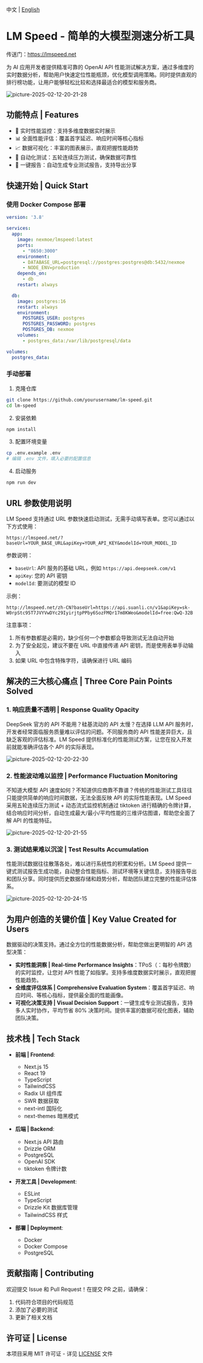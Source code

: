中文 | [English](README.md)

# LM Speed - 简单的大模型测速分析工具

传送门：<https://lmspeed.net>

为 AI 应用开发者提供精准可靠的 OpenAI API 性能测试解决方案，通过多维度的实时数据分析，帮助用户快速定位性能瓶颈，优化模型调用策略。同时提供直观的排行榜功能，让用户能够轻松比较和选择最适合的模型和服务商。

![picture-2025-02-12-20-21-28](https://vscode-markdown.s3.bitiful.net/eba9b5e1e200dd0c5504914243d1d6247eb4a16c2c20f87adfe11244ff9668c7.png)  

## 功能特点 | Features

- 🚀 实时性能监控：支持多维度数据实时展示
- 📊 全面性能评估：覆盖首字延迟、响应时间等核心指标
- 📈 数据可视化：丰富的图表展示，直观把握性能趋势
- 🔄 自动化测试：五轮连续压力测试，确保数据可靠性
- 📝 一键报告：自动生成专业测试报告，支持导出分享

## 快速开始 | Quick Start

### 使用 Docker Compose 部署

```yaml
version: '3.8'

services:
  app:
    image: nexmoe/lmspeed:latest
    ports:
      - "8650:3000"
    environment:
      - DATABASE_URL=postgresql://postgres:postgres@db:5432/nexmoe
      - NODE_ENV=production
    depends_on:
      - db
    restart: always

  db:
    image: postgres:16
    restart: always
    environment:
      POSTGRES_USER: postgres
      POSTGRES_PASSWORD: postgres
      POSTGRES_DB: nexmoe
    volumes:
      - postgres_data:/var/lib/postgresql/data

volumes:
  postgres_data:
```

### 手动部署

1. 克隆仓库

```bash
git clone https://github.com/yourusername/lm-speed.git
cd lm-speed
```

2. 安装依赖

```bash
npm install
```

3. 配置环境变量

```bash
cp .env.example .env
# 编辑 .env 文件，填入必要的配置信息
```

4. 启动服务

```bash
npm run dev
```

## URL 参数使用说明

LM Speed 支持通过 URL 参数快速启动测试，无需手动填写表单。您可以通过以下方式使用：

```
https://lmspeed.net/?baseUrl=YOUR_BASE_URL&apiKey=YOUR_API_KEY&modelId=YOUR_MODEL_ID
```

参数说明：

- `baseUrl`: API 服务的基础 URL，例如 `https://api.deepseek.com/v1`
- `apiKey`: 您的 API 密钥
- `modelId`: 要测试的模型 ID

示例：

```
http://lmspeed.net/zh-CN?baseUrl=https://api.suanli.cn/v1&apiKey=sk-W0rpStc95T7JVYVwDYc29IyirjtpPPby6SozFMQr17m8KWeo&modelId=free:QwQ-32B
```

注意事项：

1. 所有参数都是必需的，缺少任何一个参数都会导致测试无法自动开始
2. 为了安全起见，建议不要在 URL 中直接传递 API 密钥，而是使用表单手动输入
3. 如果 URL 中包含特殊字符，请确保进行 URL 编码

## 解决的三大核心痛点 | Three Core Pain Points Solved

### 1. 响应质量不透明 | Response Quality Opacity

DeepSeek 官方的 API 不能用？硅基流动的 API 太慢？在选择 LLM API 服务时，开发者经常面临服务质量难以评估的问题。不同服务商的 API 性能差异巨大，且缺乏客观的评估标准。LM Speed 提供标准化的性能测试方案，让您在投入开发前就能准确评估各个 API 的实际表现。

![picture-2025-02-12-20-22-30](https://vscode-markdown.s3.bitiful.net/0ff2ab60e7bf2fb64134565d4d9d82535d0d87db1f568dcdc5465c73b6eadbfa.png)  

### 2. 性能波动难以监控 | Performance Fluctuation Monitoring

不知道大模型 API 速度如何？不知道供应商靠不靠谱？传统的性能测试工具往往只能提供简单的响应时间数据，无法全面反映 API 的实际性能表现。LM Speed 采用五轮连续压力测试 + 动态流式监控机制通过 tiktoken 进行精确的令牌计算，结合响应时间分析，自动生成最大/最小/平均性能的三维评估图谱，帮助您全面了解 API 的性能特征。

![picture-2025-02-12-20-21-55](https://vscode-markdown.s3.bitiful.net/e92fd7f59ac705341f7bc4e880f7e11d798a40e3a038b9373f9d885f70d997ac.png)  

### 3. 测试结果难以沉淀 | Test Results Accumulation

性能测试数据往往散落各处，难以进行系统性的积累和分析。LM Speed 提供一键式测试报告生成功能，自动整合性能指标、测试环境等关键信息，支持报告导出和团队分享。同时提供历史数据存储和趋势分析，帮助团队建立完整的性能评估体系。

![picture-2025-02-12-20-24-15](https://vscode-markdown.s3.bitiful.net/2dcd9f8c44bc5801624e7b356a3c09ec41ae83c7e6ab51fd2414f5eb4092e983.png)  

## 为用户创造的关键价值 | Key Value Created for Users

数据驱动的决策支持。通过全方位的性能数据分析，帮助您做出更明智的 API 选型决策：

- **实时性能洞察 | Real-time Performance Insights**：TPoS（：每秒令牌数）的实时监控，让您对 API 性能了如指掌。支持多维度数据实时展示，直观把握性能趋势。
- **全维度评估体系 | Comprehensive Evaluation System**：覆盖首字延迟、响应时间、等核心指标，提供最全面的性能画像。
- **可视化决策支持 | Visual Decision Support**：一键生成专业测试报告，支持多人实时协作，平均节省 80% 决策时间。提供丰富的数据可视化图表，辅助团队决策。

## 技术栈 | Tech Stack

- **前端 | Frontend**:
  - Next.js 15
  - React 19
  - TypeScript
  - TailwindCSS
  - Radix UI 组件库
  - SWR 数据获取
  - next-intl 国际化
  - next-themes 暗黑模式

- **后端 | Backend**:
  - Next.js API 路由
  - Drizzle ORM
  - PostgreSQL
  - OpenAI SDK
  - tiktoken 令牌计数

- **开发工具 | Development**:
  - ESLint
  - TypeScript
  - Drizzle Kit 数据库管理
  - TailwindCSS 样式

- **部署 | Deployment**:
  - Docker
  - Docker Compose
  - PostgreSQL

## 贡献指南 | Contributing

欢迎提交 Issue 和 Pull Request！在提交 PR 之前，请确保：

1. 代码符合项目的代码规范
2. 添加了必要的测试
3. 更新了相关文档

## 许可证 | License

本项目采用 MIT 许可证 - 详见 [LICENSE](LICENSE) 文件
